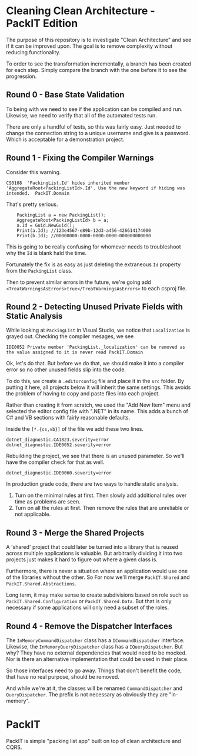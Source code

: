 # Cleaning Clean Architecture - PackIT Edition

The purpose of this repository is to investigate "Clean Architecture" and see if it can be improved upon. The goal is to remove complexity without reducing functionality.

To order to see the transformation incrementally, a branch has been created for each step. Simply compare the branch with the one before it to see the progression.


## Round 0 - Base State Validation

To being with we need to see if the application can be compiled and run. Likewise, we need to verify that all of the automated tests run.

There are only a handful of tests, so this was fairly easy. Just needed to change the connection string to a unique username and give is a password. Which is acceptable for a demonstration project.


## Round 1 - Fixing the Compiler Warnings

Consider this warning.

    CS0108	'PackingList.Id' hides inherited member 'AggregateRoot<PackingListId>.Id'. Use the new keyword if hiding was intended.	PackIT.Domain

That's pretty serious. 

```
    PackingList a = new PackingList();
    AggregateRoot<PackingListId> b = a;
    a.Id = Guid.NewGuid();
    Print(a.Id); //123e4567-e89b-12d3-a456-426614174000
    Print(b.Id); //00000000-0000-0000-0000-000000000000
```

This is going to be really confusing for whomever needs to troubleshoot why the `Id` is blank hald the time.

Fortunately the fix is as easy as just deleting the extraneous `Id` property from the `PackingList` class.

Then to prevent similar errors in the future, we're going add `<TreatWarningsAsErrors>true</TreatWarningsAsErrors>` to each csproj file.


## Round 2 - Detecting Unused Private Fields with Static Analysis

While looking at `PackingList` in Visual Studio, we notice that `Localization` is grayed out. Checking the compiler mesages, we see

```
IDE0052	Private member 'PackingList._localization' can be removed as the value assigned to it is never read	PackIT.Domain
```

Ok, let's do that. But before we do that, we should make it into a compiler error so no other unused fields slip into the code.

To do this, we create a `.editorconfig` file and place it in the `src` folder. By putting it here, all projects below it will inherit the same settings. This avoids the problem of having to copy and paste files into each project.

Rather than creating it from scratch, we used the "Add New Item" menu and selected the editor config file with ".NET" in its name. This adds a bunch of C# and VB sections with fairly reasonable defaults.  

Inside the `[*.{cs,vb}]` of the file we add these two lines.

```
dotnet_diagnostic.CA1823.severity=error
dotnet_diagnostic.IDE0052.severity=error
```

Rebuilding the project, we see that there is an unused parameter. So we'll have the compiler check for that as well.

```
dotnet_diagnostic.IDE0060.severity=error
```

In production grade code, there are two ways to handle static analysis.

1. Turn on the minimal rules at first. Then slowly add additional rules over time as problems are seen.
2. Turn on all the rules at first. Then remove the rules that are unreliable or not applicable.

## Round 3 - Merge the Shared Projects

A 'shared' project that could later be turned into a library that is reused across multiple applications is valuable. But arbitrarily dividing it into two projects just makes it hard to figure out where a given class is.

Furthermore, there is never a situation where an application would use one of the libraries without the other. So For now we'll merge `PackIT.Shared` and `PackIT.Shared.Abstractions`.

Long term, it may make sense to create subdivisions based on role such as `PackIT.Shared.Configuration` or `PackIT.Shared.Data`. But that is only necessary if some applications will only need a subset of the roles.


## Round 4 - Remove the Dispatcher Interfaces

The `InMemoryCommandDispatcher` class has a `ICommandDispatcher` interface. Likewise, the `InMemoryQueryDispatcher` class has a `IQueryDispatcher`. But why? They have no external dependencies that would need to be mocked. Nor is there an alternative implementation that could be used in their place. 

So those interfaces need to go away. Things that don't benefit the code, that have no real purpose, should be removed.

And while we're at it, the classes will be renamed `CommandDispatcher` and `QueryDispatcher`. The prefix is not necessary as obviously they are "in-memory".






# PackIT
PackIT is simple "packing list app" built on top of clean architecture and CQRS.



